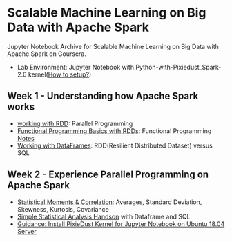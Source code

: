 # Scalable Machine Learning on Big Data with Apache Spark
Jupyter Notebook Archive for Scalable Machine Learning on Big Data with Apache Spark on Coursera.<br>

- Lab Environment: Jupyter Notebook with Python-with-Pixiedust_Spark-2.0 kernel([How to setup?](https://kickstart.best/install-and-plot-with-pixiedust-jupyter-notebook-ubuntu-18-04-server/))

## Week 1 - Understanding how Apache Spark works
- [working with RDD](a6_w1_ex1.ipynb): Parallel Programming
- [Functional Programming Basics with RDDs](a6_w1_ex2.ipynb): Functional Programming [Notes](functional_programming.ipynb)
- [Working with DataFrames](a6_w1_ex3.ipynb): RDD(Resilient Distributed Dataset) versus SQL

## Week 2 - Experience Parallel Programming on Apache Spark
- [Statistical Moments & Correlation](parallel_programming.ipynb): Averages, Standard Deviation, Skewness, Kurtosis, Covariance
- [Simple Statistical Analysis Handson](a6_w2_ex1.ipynb) with Dataframe and SQL
- [Guidance: Install PixieDust Kernel for Jupyter Notebook on Ubuntu 18.04 Server](https://kickstart.best/install-and-plot-with-pixiedust-jupyter-notebook-ubuntu-18-04-server/)
